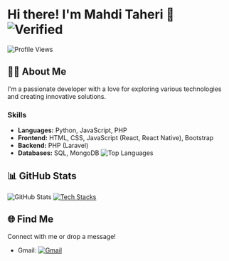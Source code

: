# Hi there! I'm Mahdi Taheri 👋 ![Verified](https://img.shields.io/badge/Verified-blueviolet?style=flat-square)
![Profile Views](https://komarev.com/ghpvc/?username=MhdiTaheri&color=blueviolet)

## 👨‍💻 About Me
I'm a passionate developer with a love for exploring various technologies and creating innovative solutions.

### Skills
- **Languages:** Python, JavaScript, PHP
- **Frontend:** HTML, CSS, JavaScript (React, React Native), Bootstrap
- **Backend:** PHP (Laravel)
- **Databases:** SQL, MongoDB
![Top Languages](https://github-readme-stats.vercel.app/api/top-langs/?username=MhdiTaheri&layout=compact&theme=radical)
## 📊 GitHub Stats
![GitHub Stats](https://github-readme-stats.vercel.app/api?username=MhdiTaheri&show_icons=true&theme=radical)
[![Tech Stacks](https://img.shields.io/badge/-Tec%20Stacks-black?style=flat&logo=github)](https://github.com/yebekhe#-tec-stacks)

## 🌐 Find Me
Connect with me or drop a message!
- Gmail: [![Gmail](https://img.shields.io/badge/Gmail-D14836?style=flat&logo=gmail&logoColor=white)](mailto:your-email@gmail.com)
